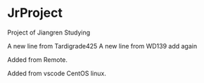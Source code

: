 # JrProject
Project of Jiangren Studying

A new line from Tardigrade425
A new line from WD139
add again

Added from Remote.

Added from vscode CentOS linux.
